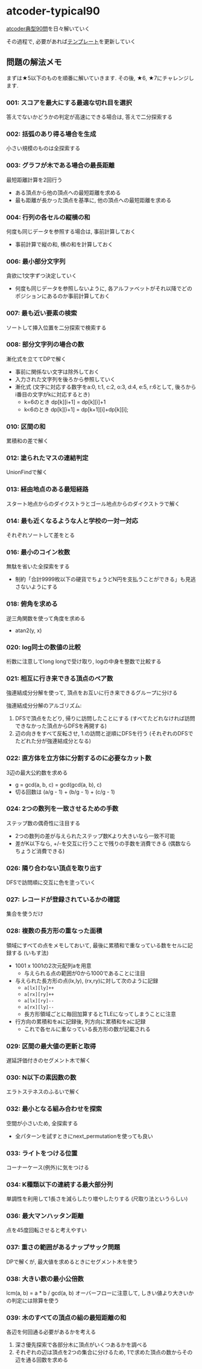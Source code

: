 # atcoder-typical90
[atcoder典型90問](https://atcoder.jp/contests/typical90/tasks)を日々解いていく

その過程で, 必要があれば[テンプレート](https://github.com/birdwatcherYT/atcoder-template)を更新していく

## 問題の解法メモ
まずは★5以下のものを順番に解いていきます. 
その後, ★6, ★7にチャレンジします. 

### 001: スコアを最大にする最適な切れ目を選択
答えでないかどうかの判定が高速にできる場合は, 答えで二分探索する

### 002: 括弧のあり得る場合を生成
小さい規模のものは全探索する

### 003: グラフが木である場合の最長距離
最短距離計算を2回行う
- ある頂点から他の頂点への最短距離を求める
- 最も距離が長かった頂点を基準に, 他の頂点への最短距離を求める

### 004: 行列の各セルの縦横の和
何度も同じデータを参照する場合は, 事前計算しておく
- 事前計算で縦の和, 横の和を計算しておく

### 006: 最小部分文字列
貪欲に1文字ずつ決定していく
- 何度も同じデータを参照しないように, 各アルファベットがそれ以降でどのポジションにあるのか事前計算しておく

### 007: 最も近い要素の検索
ソートして挿入位置を二分探索で検索する

### 008: 部分文字列の場合の数
漸化式を立ててDPで解く
- 事前に関係ない文字は除外しておく
- 入力された文字列を後ろから参照していく
- 漸化式 (文字に対応する数字をa:0, t:1, c:2, o:3, d:4, e:5, r:6として, 後ろからi番目の文字がkに対応するとき)
    - k=6のとき dp[k][i+1] = dp[k][i]+1
    - k<6のとき dp[k][i+1] = dp[k+1][i]+dp[k][i];

### 010: 区間の和
累積和の差で解く

### 012: 塗られたマスの連結判定
UnionFindで解く

### 013: 経由地点のある最短経路
スタート地点からのダイクストラとゴール地点からのダイクストラで解く

### 014: 最も近くなるような人と学校の一対一対応
それぞれソートして差をとる

### 016: 最小のコイン枚数
無駄を省いた全探索をする
- 制約「合計9999枚以下の硬貨でちょうどN円を支払うことができる」も見逃さないようにする

### 018: 俯角を求める
逆三角関数を使って角度を求める
- atan2(y, x)

### 020: log同士の数値の比較
桁数に注意してlong longで受け取り, logの中身を整数で比較する

### 021: 相互に行き来できる頂点のペア数
強連結成分分解を使って, 頂点をお互いに行き来できるグループに分ける

強連結成分分解のアルゴリズム:
1. DFSで頂点をたどり, 帰りに訪問したことにする (すべてたどれなければ訪問できなかった頂点からDFSを再開する)
2. 辺の向きをすべて反転させ, 1.の訪問と逆順にDFSを行う (それぞれのDFSでたどれた分が強連結成分となる)

### 022: 直方体を立方体に分割するのに必要なカット数
3辺の最大公約数を求める
- g = gcd(a, b, c) = gcd(gcd(a, b), c)
- 切る回数は (a/g - 1) + (b/g - 1) + (c/g - 1)

### 024: 2つの数列を一致させるための手数
ステップ数の偶奇性に注目する
- 2つの数列の差が与えられたステップ数Kより大きいなら一致不可能
- 差がK以下なら, +/-を交互に行うことで残りの手数を消費できる (偶数ならちょうど消費できる)

### 026: 隣り合わない頂点を取り出す
DFSで訪問順に交互に色を塗っていく

### 027: レコードが登録されているかの確認
集合を使うだけ

### 028: 複数の長方形の重なった面積
領域にすべての点をメモしておいて, 最後に累積和で重なっている数をセルに記録する (いもす法)
- 1001 x 1001の2次元配列aを用意
    - 与えられる点の範囲が0から1000であることに注目
- 与えられた長方形の点(lx,ly), (rx,ry)に対して次のように記録
    - `a[lx][ly]++`
    - `a[rx][ry]++`
    - `a[lx][ry]--`
    - `a[rx][ly]--`
    - 長方形領域ごとに毎回加算するとTLEになってしまうことに注意
- 行方向の累積和をaに記録後, 列方向に累積和をaに記録
    - これで各セルに重なっている長方形の数が記載される

### 029: 区間の最大値の更新と取得
遅延評価付きのセグメント木で解く

### 030: N以下の素因数の数
エラトステネスのふるいで解く

### 032: 最小となる組み合わせを探索
空間が小さいため, 全探索する
- 全パターンを試すときにnext_permutationを使っても良い

### 033: ライトをつける位置
コーナーケース(例外)に気をつける

### 034: K種類以下の連続する最大部分列
単調性を利用して1長さを減らしたり増やしたりする (尺取り法というらしい)

### 036: 最大マンハッタン距離
点を45度回転させると考えやすい

### 037: 重さの範囲があるナップサック問題
DPで解くが, 最大値を求めるときにセグメント木を使う

### 038: 大きい数の最小公倍数
lcm(a, b) = a * b / gcd(a, b)
オーバーフローに注意して, しきい値より大きいかの判定には除算を使う

### 039: 木のすべての頂点の組の最短距離の和
各辺を何回通る必要があるかを考える

1. 深さ優先探索で各部分木に頂点がいくつあるかを調べる
2. それぞれの辺は頂点を2つの集合に分けるため, 1で求めた頂点の数からその辺を通る回数を求める

